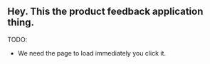 ## Hey. This the product feedback application thing.


TODO:
- We need the page to load immediately you click it.